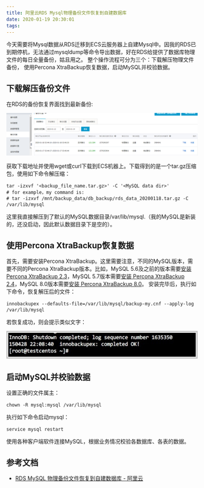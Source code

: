 ```yaml
---
title: 阿里云RDS Mysql物理备份文件恢复到自建数据库
date: 2020-01-19 20:30:01
tags:
---
```


今天需要将Mysql数据从RDS迁移到ECS云服务器上自建Mysql中。因我的RDS已到期停机，无法通过mysqldump等命令导出数据，好在RDS给提供了数据库物理文件的每日全量备份，姑且用之。
整个操作流程可分为三个：下载解压物理文件备份， 使用Percona XtraBackup恢复数据，启动MySQL并校验数据。

## 下载解压备份文件
在RDS的备份恢复界面找到最新备份:

![1579445856935](https://raw.githubusercontent.com/ocre/blog-pub-images/master/typora/20200119225737-71726.png)

获取下载地址并使用wget或curl下载到ECS机器上。下载得到的是一个tar.gz压缩包，使用如下命令解压缩：
```shell
tar -izxvf '<backup_file_name.tar.gz>' -C '<MySQL data dir>'
# for example，my command is:
# tar -izxvf /mnt/backup_data/db_backup/rds_data_20200118.tar.gz -C /var/lib/mysql
```
这里我直接解压到了默认的MySQL数据目录/var/lib/mysql.（我的MySQL是新装的，还没启动，因此默认数据目录下是空的）。

## 使用Percona XtraBackup恢复数据
首先，需要安装Percona XtraBackup。这里需要注意，不同的MySQL版本，需要不同的Percona XtraBackup版本。比如，MySQL 5.6及之前的版本需要[安装 Percona XtraBackup 2.3](https://www.percona.com/doc/percona-xtrabackup/2.3/installation/yum_repo.html#installing-percona-xtrabackup-using-downloaded-rpm-packages)，MySQL 5.7版本需要[安装 Percona XtraBackup 2.4](https://www.percona.com/doc/percona-xtrabackup/2.4/installation.html)，MySQL 8.0版本需要[安装 Percona XtraBackup 8.0](https://www.percona.com/doc/percona-xtrabackup/8.0/installation.html)。
安装完毕后，执行如下命令，恢复解压后的文件：
```shell
innobackupex --defaults-file=/var/lib/mysql/backup-my.cnf --apply-log /var/lib/mysql
```
若恢复成功，则会提示类似文字：

![恢复成功提示](https://raw.githubusercontent.com/ocre/blog-pub-images/master/typora/20200119232144-778390.jpeg)

## 启动MySQL并校验数据
设置正确的文件属主：
```shell
chown -R mysql:mysql /var/lib/mysql
```
执行如下命令启动mysql：
```shell
service mysql restart
```
使用各种客户端软件连接MySQL，根据业务情况校验各数据库、各表的数据。

## 参考文档
* [RDS MySQL 物理备份文件恢复到自建数据库 - 阿里云](https://help.aliyun.com/knowledge_detail/41817.html)